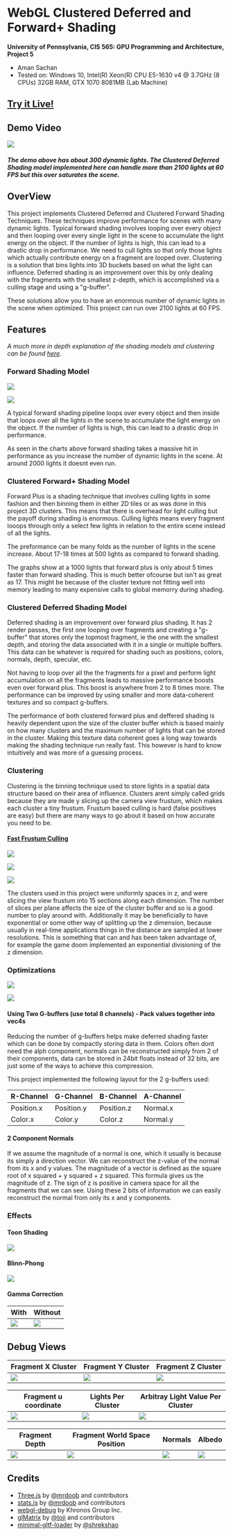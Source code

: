 WebGL Clustered Deferred and Forward+ Shading
======================

**University of Pennsylvania, CIS 565: GPU Programming and Architecture, Project 5**

* Aman Sachan
* Tested on: Windows 10, Intel(R) Xeon(R) CPU E5-1630 v4 @ 3.7GHz (8 CPUs) 32GB RAM, 
			GTX 1070 8081MB (Lab Machine)

## [Try it Live!](http://amansachan.com/WebGL-Clustered-Deferred-Forward-Plus/)

## Demo Video

[![](readmeImages/VideoLinkImage.png)](https://vimeo.com/240254058)

#### _The demo above has about 300 dynamic lights. The Clustered Deferred Shading model implemented here can handle more than 2100 lights at 60 FPS but this over saturates the scene._

## OverView

This project implements Clustered Deferred and Clustered Forward Shading Techniques. These techniques improve performance for scenes with many dynamic lights. Typical forward shading involves looping over every object and then looping over every single light in the scene to accumulate the light energy on the object. If the number of lights is high, this can lead to a drastic drop in performance. We need to cull lights so that only those lights which actually contribute energy on a fragment are looped over. Clustering is a solution that bins lights into 3D buckets based on what the light can influence. Deferred shading is an improvement over this by only dealing with the fragments with the smallest z-depth, which is accomplished via a culling stage and using a "g-buffer".

These solutions allow you to have an enormous number of dynamic lights in the scene when optimized. This project can run over 2100 lights at 60 FPS.

## Features

_A much more in depth explanation of the shading models and clustering can be found [here](http://amansachan.com/webpages/projects.html)._

### Forward Shading Model

![](readmeImages/NumLightsComparison.png)

![](readmeImages/NumLights_table.png)

A typical forward shading pipeline loops over every object and then inside that loops over all the lights in the scene to accumulate the light energy on the object. If the number of lights is high, this can lead to a drastic drop in performance.

As seen in the charts above forward shading takes a massive hit in performance as you increase the number of dynamic lights in the scene. At around 2000 lights it doesnt even run.

### Clustered Forward+ Shading Model

Forward Plus is a shading technique that involves culling lights in some fashion and then binning them in either 2D tiles or as was done in this project 3D clusters. This means that there is overhead for light culling but the payoff during shading is enormous. Culling lights means every fragment looops through only a select few lights in relation to the entire scene instead of all the lights.

The preformance can be many folds as the number of lights in the scene increase. About 17-18 times at 500 lights as compared to forward shading.

The graphs show at a 1000 lights that forward plus is only about 5 times faster than forward shading. This is much better ofcourse but isn't as great as 17. This might be because of the cluster texture not fitting well into memory leading to many expensive calls to global memorry during shading. 

### Clustered Deferred Shading Model

Deferred shading is an improvement over forward plus shading. It has 2 render passes, the first one looping over fragments and creating a "g-buffer" that stores only the topmost fragment, ie the one with the smallest depth, and storing the data associated with it in a single or multiple buffers. This data can be whatever is required for shading such as positions, colors, normals, depth, specular, etc.

Not having to loop over all the the fragments for a pixel and perform light accumulation on all the fragments leads to massive performance boosts even over forward plus. This boost is anywhere from 2 to 8 times more. The performance can be improved by using smaller and more data-coherent textures and so compact g-buffers.

The performance of both clustered forward plus and deffered shading is heavily dependent upon the size of the cluster buffer which is based mainly on how many clusters and the maximum number of lights that can be stored in the cluster. Making this texture data coherent goes a long way towards making the shading technique run really fast. This however is hard to know intuitively and was more of a guessing process. 

### Clustering

Clustering is the binning technique used to store lights in a spatial data structure based on their area of influence. Clusters arent simply called grids because they are made y slicing up the camera view frustum, which makes each cluster a tiny frustum. Frustum based culling is hard (false positives are easy) but there are many ways to go about it based on how accurate you need to be.

#### [Fast Frustum Culling](http://gamedevs.org/uploads/fast-extraction-viewing-frustum-planes-from-world-view-projection-matrix.pdf)

![](readmeImages/PointLightCulling.png)

![](readmeImages/false-positive-diagram.jpg)

![](readmeImages/Clustering_depth_Slicing.png)

The clusters used in this project were uniformly spaces in z, and were slicing the view frustum into 15 sections along each dimension. The number of slices per plane affects the size of the cluster buffer and so is a good number to play around with. Additionally it may be beneficially to have exponential or some other way of splitting up the z dimension, because usually in real-time applications things in the distance are sampled at lower resolutions. This is something that can and has been taken advantage of, for example the game doom implemented an exponential divisioning of the z dimension.

### Optimizations

![](readmeImages/OptimizationComparison.png)

![](readmeImages/OptimizationComparison_table.png)

#### Using Two G-buffers (use total 8 channels) - Pack values together into vec4s

Reducing the number of g-buffers helps make deferred shading faster which can be done by compactly storing data in them. Colors often dont need the alph component, normals can be reconstructed simply from 2 of their components, data can be stored in 24bit floats instead of 32 bits, are just some of the ways to achieve this compression.

This project implemented the following layout for the 2 g-buffers used:

R-Channel | G-Channel | B-Channel | A-Channel
--------- | --------- | --------- | ---------
Position.x | Position.y | Position.z | Normal.x
Color.x | Color.y | Color.z | Normal.y

#### 2 Component Normals

If we assume the magnitude of a normal is one, which it usually is because its simply a direction vector. We can reconstruct the z-value of the normal from its x and y values. The magnitude of a vector is defined as the square root of x squared + y squared + z squared. This formula gives us the magnitude of z. The sign of z is positive in camera space for all the fragments that we can see. Using these 2 bits of information we can easily reconstruct the normal from only its x and y components.

### Effects
#### Toon Shading

![](readmeImages/toonShadingExample.png)

#### Blinn-Phong

![](readmeImages/BlinnPhongShadingExample.png)

#### Gamma Correction

With | Without
---- | -------
![](readmeImages/gammaCorrection.png) | ![](readmeImages/nogammaCorrection.png)

## Debug Views

Fragment X Cluster | Fragment Y Cluster | Fragment Z Cluster
------------------ | ------------------ | ------------------
![](readmeImages/fragmentXcluster.png) | ![](readmeImages/fragmentYcluster.png) | ![](readmeImages/fragmentZcluster.png)

Fragment u coordinate | Lights Per Cluster | Arbitray Light Value Per Cluster
------------------ | ------------------ | ------------------
![](readmeImages/fragment_u.png) | ![](readmeImages/lightsPerCluster.png) | ![](readmeImages/arbitrarylightColorPerCluster.png)

Fragment Depth | Fragment World Space Position | Normals | Albedo
-------------- | ----------------------------- | ------- | ------
![](readmeImages/fragmentdepth.png) | ![](readmeImages/fragmentWorldSpacePositions.png) | ![](readmeImages/worldspacenormals.png) | ![](readmeImages/albedo.png)

## Credits

* [Three.js](https://github.com/mrdoob/three.js) by [@mrdoob](https://github.com/mrdoob) and contributors
* [stats.js](https://github.com/mrdoob/stats.js) by [@mrdoob](https://github.com/mrdoob) and contributors
* [webgl-debug](https://github.com/KhronosGroup/WebGLDeveloperTools) by Khronos Group Inc.
* [glMatrix](https://github.com/toji/gl-matrix) by [@toji](https://github.com/toji) and contributors
* [minimal-gltf-loader](https://github.com/shrekshao/minimal-gltf-loader) by [@shrekshao](https://github.com/shrekshao)
